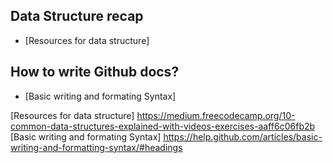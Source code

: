 ## Data Structure recap

* [Resources for data structure]

## How to write Github docs?
* [Basic writing and formating Syntax]



[Resources for data structure] https://medium.freecodecamp.org/10-common-data-structures-explained-with-videos-exercises-aaff6c06fb2b
[Basic writing and formating Syntax] https://help.github.com/articles/basic-writing-and-formatting-syntax/#headings
